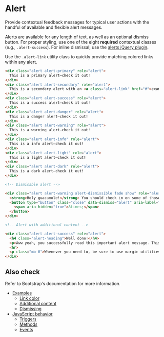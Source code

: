 # Alert

<p class="lead">Provide contextual feedback messages for typical user actions with the handful of available and flexible alert messages.</p>

Alerts are available for any length of text, as well as an optional dismiss button. For proper styling, use one of the eight **required** contextual classes (e.g., `.alert-success`). For inline dismissal, use the [alerts jQuery plugin](https://getbootstrap.com/docs/4.0/components/alerts/#dismissing).

Use the `.alert-link` utility class to quickly provide matching colored links within any alert.

<!-- STORY -->

```html
<div class="alert alert-primary" role="alert">
  This is a primary alert—check it out!
</div>
<div class="alert alert-secondary" role="alert">
  This is a secondary alert with an <a class="alert-link" href="#">example link</a>.
</div>
<div class="alert alert-success" role="alert">
  This is a success alert—check it out!
</div>
<div class="alert alert-danger" role="alert">
  This is a danger alert—check it out!
</div>
<div class="alert alert-warning" role="alert">
  This is a warning alert—check it out!
</div>
<div class="alert alert-info" role="alert">
  This is a info alert—check it out!
</div>
<div class="alert alert-light" role="alert">
  This is a light alert—check it out!
</div>
<div class="alert alert-dark" role="alert">
  This is a dark alert—check it out!
</div>

<!-- Dismisable alert -->

<div class="alert alert-warning alert-dismissible fade show" role="alert">
  <strong>Holy guacamole!</strong> You should check in on some of those fields below.
  <button type="button" class="close" data-dismiss="alert" aria-label="Close">
    <span aria-hidden="true">&times;</span>
  </button>
</div>

<!-- Alert with additional content -->

<div class="alert alert-success" role="alert">
  <h4 class="alert-heading">Well done!</h4>
  <p>Aww yeah, you successfully read this important alert message. This example text is going to run a bit longer so that you can see how spacing within an alert works with this kind of content.</p>
  <hr>
  <p class="mb-0">Whenever you need to, be sure to use margin utilities to keep things nice and tidy.</p>
</div>
```

## Also check

Refer to Bootstrap's documentation for more information.

- [Examples][0]
  - [Link color][1]
  - [Additional content][2]
  - [Dismissing][4]
- [JavaScript behavior][5]
  - [Triggers][6]
  - [Methods][7]
  - [Events][8]

[0]: https://getbootstrap.com/docs/4.0/components/alerts/#examples
[1]: https://getbootstrap.com/docs/4.0/components/alerts/#link-color
[2]: https://getbootstrap.com/docs/4.0/components/alerts/#additional-content
[4]: https://getbootstrap.com/docs/4.0/components/alerts/#dismissing
[5]: https://getbootstrap.com/docs/4.0/components/alerts/#javascript-behavior
[6]: https://getbootstrap.com/docs/4.0/components/alerts/#triggers
[7]: https://getbootstrap.com/docs/4.0/components/alerts/#methods
[8]: https://getbootstrap.com/docs/4.0/components/alerts/#events